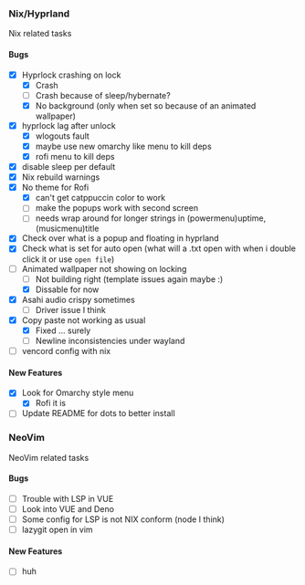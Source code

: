 ### Nix/Hyprland

Nix related tasks

#### Bugs

- [x] Hyprlock crashing on lock
  - [x] Crash
  - [ ] Crash because of sleep/hybernate?
  - [x] No background (only when set so because of an animated wallpaper)
- [x] hyprlock lag after unlock
  - [x] wlogouts fault
  - [x] maybe use new omarchy like menu to kill deps
  - [x] rofi menu to kill deps
- [x] disable sleep per default
- [x] Nix rebuild warnings
- [x] No theme for Rofi
  - [x] can't get catppuccin color to work
  - [ ] make the popups work with second screen
  - [ ] needs wrap around for longer strings in (powermenu)uptime, (musicmenu)title
- [x] Check over what is a popup and floating in hyprland
- [x] Check what is set for auto open (what will a .txt open with when i double click it or use `open file`)
- [ ] Animated wallpaper not showing on locking
  - [ ] Not building right (template issues again maybe :)
  - [x] Dissable for now
- [x] Asahi audio crispy sometimes
  - [ ] Driver issue I think
- [x] Copy paste not working as usual
  - [x] Fixed ... surely
  - [ ] Newline inconsistencies under wayland
- [ ] vencord config with nix

#### New Features

- [x] Look for Omarchy style menu
  - [x] Rofi it is
- [ ] Update README for dots to better install

### NeoVim

NeoVim related tasks

#### Bugs

- [ ] Trouble with LSP in VUE
- [ ] Look into VUE and Deno
- [ ] Some config for LSP is not NIX conform (node I think)
- [ ] lazygit open in vim

#### New Features

- [ ] huh
